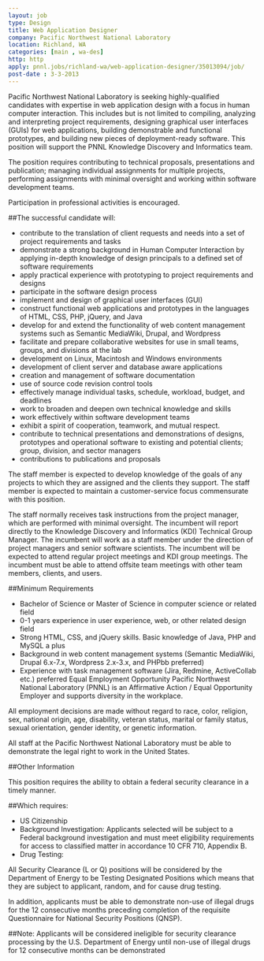 ```yaml
---
layout: job
type: Design
title: Web Application Designer
company: Pacific Northwest National Laboratory
location: Richland, WA
categories: [main , wa-des]
http: http
apply: pnnl.jobs/richland-wa/web-application-designer/35013094/job/
post-date : 3-3-2013
---
```


Pacific Northwest National Laboratory is seeking highly-qualified candidates with expertise in web application design with a focus in human computer interaction. This includes but is not limited to compiling, analyzing and interpreting project requirements, designing graphical user interfaces (GUIs) for web applications, building demonstrable and functional prototypes, and building new pieces of deployment-ready software.
This position will support the PNNL Knowledge Discovery and Informatics team.

The position requires contributing to technical proposals, presentations and publication; managing individual assignments for multiple projects, performing assignments with minimal oversight and working within software development teams.

Participation in professional activities is encouraged.

##The successful candidate will:

* contribute to the translation of client requests and needs into a set of project requirements and tasks
* demonstrate a strong background in Human Computer Interaction by applying in-depth knowledge of design principals to a defined set of software requirements
* apply practical experience with prototyping to project requirements and designs
* participate in the software design process
* implement and design of graphical user interfaces (GUI)
* construct functional web applications and prototypes in the languages of HTML, CSS, PHP, jQuery, and Java
* develop for and extend the functionality of web content management systems such as Semantic MediaWiki, Drupal, and Wordpress
* facilitate and prepare collaborative websites for use in small teams, groups, and divisions at the lab
* development on Linux, Macintosh and Windows environments
* development of client server and database aware applications
* creation and management of software documentation
* use of source code revision control tools
* effectively manage individual tasks, schedule, workload, budget, and deadlines
* work to broaden and deepen own technical knowledge and skills
* work effectively within software development teams
* exhibit a spirit of cooperation, teamwork, and mutual respect.
* contribute to technical presentations and demonstrations of designs, prototypes and operational software to existing and potential clients; group, division, and sector managers
* contributions to publications and proposals

The staff member is expected to develop knowledge of the goals of any projects to which they are assigned and the clients they support. The staff member is expected to maintain a customer-service focus commensurate with this position.

The staff normally receives task instructions from the project manager, which are performed with minimal oversight. The incumbent will report directly to the Knowledge Discovery and Informatics (KDI) Technical Group Manager. The incumbent will work as a staff member under the direction of project managers and senior software scientists. The incumbent will be expected to attend regular project meetings and KDI group meetings. The incumbent must be able to attend offsite team meetings with other team members, clients, and users.

##Minimum Requirements

* Bachelor of Science or Master of Science in computer science or related field
* 0-1 years experience in user experience, web, or other related design field
* Strong HTML, CSS, and jQuery skills. Basic knowledge of Java, PHP and MySQL a plus
* Background in web content management systems (Semantic MediaWiki, Drupal 6.x-7.x, Wordpress 2.x-3.x, and PHPbb preferred)
* Experience with task management software (Jira, Redmine, ActiveCollab etc.) preferred
Equal Employment Opportunity
Pacific Northwest National Laboratory (PNNL) is an Affirmative Action / Equal Opportunity Employer and supports diversity in the workplace.

All employment decisions are made without regard to race, color, religion, sex, national origin, age, disability, veteran status, marital or family status, sexual orientation, gender identity, or genetic information.

All staff at the Pacific Northwest National Laboratory must be able to demonstrate the legal right to work in the United States.

##Other Information

This position requires the ability to obtain a federal security clearance in a timely manner.

##Which requires:
* US Citizenship
* Background Investigation: Applicants selected will be subject to a Federal background investigation and must meet eligibility requirements for access to classified matter in accordance 10 CFR 710, Appendix B.
* Drug Testing:

All Security Clearance (L or Q) positions will be considered by the Department of Energy to be Testing Designated Positions which means that they are subject to applicant, random, and for cause drug testing.

In addition, applicants must be able to demonstrate non-use of illegal drugs for the 12 consecutive months preceding completion of the requisite Questionnaire for National Security Positions (QNSP).

##Note: 
Applicants will be considered ineligible for security clearance processing by the U.S. Department of Energy until non-use of illegal drugs for 12 consecutive months can be demonstrated